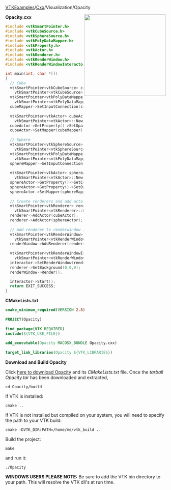 [VTKExamples](/home/)/[Cxx](/Cxx)/Visualization/Opacity

<img align="right" src="https://github.com/lorensen/VTKExamples/blob/gh-pages/Testing/Baseline/Visualization/TestOpacity.png?raw=true" width="256" />

**Opacity.cxx**
```c++
#include <vtkSmartPointer.h>
#include <vtkCubeSource.h>
#include <vtkSphereSource.h>
#include <vtkPolyDataMapper.h>
#include <vtkProperty.h>
#include <vtkActor.h>
#include <vtkRenderer.h>
#include <vtkRenderWindow.h>
#include <vtkRenderWindowInteractor.h>

int main(int, char *[])
{ 
  // Cube
  vtkSmartPointer<vtkCubeSource> cubeSource = 
    vtkSmartPointer<vtkCubeSource>::New();
  vtkSmartPointer<vtkPolyDataMapper> cubeMapper = 
    vtkSmartPointer<vtkPolyDataMapper>::New();
  cubeMapper->SetInputConnection(cubeSource->GetOutputPort());
  
  vtkSmartPointer<vtkActor> cubeActor = 
    vtkSmartPointer<vtkActor>::New();
  cubeActor->GetProperty()->SetOpacity(0.5);
  cubeActor->SetMapper(cubeMapper);
  
  // Sphere
  vtkSmartPointer<vtkSphereSource> sphereSource = 
    vtkSmartPointer<vtkSphereSource>::New();
  vtkSmartPointer<vtkPolyDataMapper> sphereMapper = 
    vtkSmartPointer<vtkPolyDataMapper>::New();
  sphereMapper->SetInputConnection(sphereSource->GetOutputPort());
  
  vtkSmartPointer<vtkActor> sphereActor = 
    vtkSmartPointer<vtkActor>::New();
  sphereActor->GetProperty()->SetColor(0.5,1,0.5);
  sphereActor->GetProperty()->SetOpacity(0.5);
  sphereActor->SetMapper(sphereMapper);
  
  // Create renderers and add actors of plane and cube
  vtkSmartPointer<vtkRenderer> renderer = 
    vtkSmartPointer<vtkRenderer>::New();
  renderer->AddActor(cubeActor);
  renderer->AddActor(sphereActor);
  
  // Add renderer to renderwindow and render
  vtkSmartPointer<vtkRenderWindow> renderWindow = 
    vtkSmartPointer<vtkRenderWindow>::New();
  renderWindow->AddRenderer(renderer);
  
  vtkSmartPointer<vtkRenderWindowInteractor> interactor = 
    vtkSmartPointer<vtkRenderWindowInteractor>::New();
  interactor->SetRenderWindow(renderWindow);
  renderer->SetBackground(0,0,0);
  renderWindow->Render();

  interactor->Start();
  return EXIT_SUCCESS;
}
```
**CMakeLists.txt**
```cmake
cmake_minimum_required(VERSION 2.8)
 
PROJECT(Opacity)
 
find_package(VTK REQUIRED)
include(${VTK_USE_FILE})
 
add_executable(Opacity MACOSX_BUNDLE Opacity.cxx)
 
target_link_libraries(Opacity ${VTK_LIBRARIES})
```

**Download and Build Opacity**

Click [here to download Opacity](https://github.com/lorensen/VTKWikiExamplesTarballs/raw/master/Opacity.tar) and its *CMakeLists.txt* file.
Once the *tarball Opacity.tar* has been downloaded and extracted,
```
cd Opacity/build 
```
If VTK is installed:
```
cmake ..
```
If VTK is not installed but compiled on your system, you will need to specify the path to your VTK build:
```
cmake -DVTK_DIR:PATH=/home/me/vtk_build ..
```
Build the project:
```
make
```
and run it:
```
./Opacity
```
**WINDOWS USERS PLEASE NOTE:** Be sure to add the VTK bin directory to your path. This will resolve the VTK dll's at run time.

